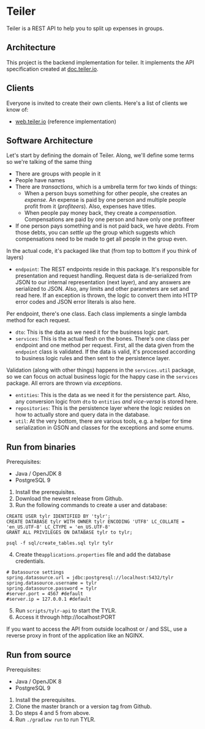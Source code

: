 # Teiler
Teiler is a REST API to help you to split up expenses in groups.

## Architecture

This project is the backend implementation for teiler. It implements the API specification created at [doc.teiler.io](https://github.com/teiler/doc.teiler.io).

## Clients

Everyone is invited to create their own clients. Here's a list of clients we know of:

* [web.teiler.io](https://github.com/teiler/web.teiler.io) (reference implementation)

## Software Architecture

Let's start by defining the domain of Teiler. Along, we'll define some terms so we're talking of the same thing

* There are groups with people in it
* People have names
* There are *transactions*, which is a umbrella term for two kinds of things:
  * When a person buys something for other people, she creates an *expense*. An expense is paid by one person and multiple people profit from it (*profiteers*). Also, expenses have titles.
  * When people pay money back, they create a *compensation*. Compensations are paid by one person and have only one profiteer
* If one person pays something and is not paid back, we have *debts*. From those debts, you can *settle up* the group which suggests which compensations need to be made to get all people in the group even.

In the actual code, it's packaged like that (from top to bottom if you think of layers)

* `endpoint`: The REST endpoints reside in this package. It's responsible for presentation and request handling. Request data is de-serialized from JSON to our internal representation (next layer), and any answers are serialized to JSON. Also, any limits and other parameters are set and read here. If an exception is thrown, the logic to convert them into HTTP error codes and JSON error literals is also here. 

Per endpoint, there's one class. Each class implements a single lambda method for each request.

* `dto`: This is the data as we need it for the business logic part.
* `services`: This is the actual flesh on the bones. There's one class per endpoint and one method per request. First, all the data given from the `endpoint` class is validated. If the data is valid, it's processed according to business logic rules and then sent to the persistence layer. 

Validation (along with other things) happens in the `services.util` package, so we can focus on actual business logic for the happy case in the `services` package. All errors are thrown via *exceptions*.

* `entities`: This is the data as we need it for the persistence part. Also, any conversion logic from `dto` to `entities` *and vice-versa* is stored here.
* `repositories`: This is the persistence layer where the logic resides on how to actually store and query data in the database. 
* `util`: At the very bottom, there are various tools, e.g. a helper for time serialization in GSON and classes for the exceptions and some enums.

## Run from binaries

Prerequisites:
 
 - Java / OpenJDK 8
 - PostgreSQL 9
 
1. Install the prerequisites.
2. Download the newest release from Github.
3. Run the following commands to create a user and database:

````
CREATE USER tylr IDENTIFIED BY 'tylr';
CREATE DATABASE tylr WITH OWNER tylr ENCODING 'UTF8' LC_COLLATE = 'en_US.UTF-8' LC_CTYPE = 'en_US.UTF-8'
GRANT ALL PRIVILEGES ON DATABASE tylr to tylr;
````

````
psql -f sql/create_tables.sql tylr tylr
````

4. Create the`applications.properties` file and add the database credentials.

````
# Datasource settings
spring.datasource.url = jdbc:postgresql://localhost:5432/tylr
spring.datasource.username = tylr
spring.datasource.password = tylr
#server.port = 4567 #default
#server.ip = 127.0.0.1 #default
````

5. Run `scripts/tylr-api` to start the TYLR.
6. Access it through http://localhost:PORT

If you want to access the API from outside localhost or / and SSL, use a reverse proxy in front of the application like an NGINX.

## Run from source

Prerequisites:
 
 - Java / OpenJDK 8
 - PostgreSQL 9
 
1. Install the prerequisites.
2. Clone the master branch or a version tag from Github.
3. Do steps 4 and 5 from above.
4. Run `./gradlew run` to run TYLR.

